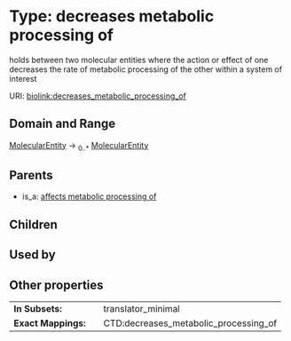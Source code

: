 
# Type: decreases metabolic processing of


holds between two molecular entities where the action or effect of one decreases the rate of metabolic processing of the other within a system of interest

URI: [biolink:decreases_metabolic_processing_of](https://w3id.org/biolink/vocab/decreases_metabolic_processing_of)


## Domain and Range

[MolecularEntity](MolecularEntity.md) ->  <sub>0..*</sub> [MolecularEntity](MolecularEntity.md)

## Parents

 *  is_a: [affects metabolic processing of](affects_metabolic_processing_of.md)

## Children


## Used by


## Other properties

|  |  |  |
| --- | --- | --- |
| **In Subsets:** | | translator_minimal |
| **Exact Mappings:** | | CTD:decreases_metabolic_processing_of |

